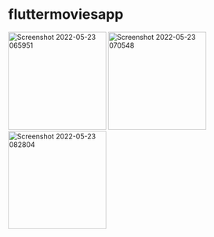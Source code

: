 # fluttermoviesapp
<img width="200" alt="Screenshot 2022-05-23 065951" src="https://user-images.githubusercontent.com/74593517/169735533-84ee85b5-7bba-4659-85a5-9bb84b85dc6f.png">

<img width="200" alt="Screenshot 2022-05-23 070548" src="https://user-images.githubusercontent.com/74593517/169735376-0ef8501b-5c2f-4605-9474-4c1f0843985f.png">
<img width="200" alt="Screenshot 2022-05-23 082804" src="https://user-images.githubusercontent.com/74593517/169735382-75af672c-106c-4676-80a2-aa7e67de0a9f.png">
